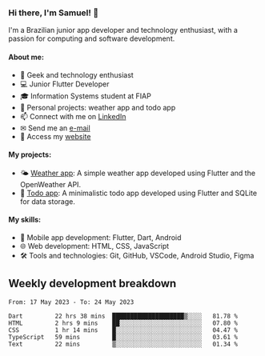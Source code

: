 ### Hi there, I'm Samuel! 👋

I'm a Brazilian junior app developer and technology enthusiast, with a passion for computing and software development.

#### About me:

- 🌟 Geek and technology enthusiast
- 💻 Junior Flutter Developer
- 🎓 Information Systems student at FIAP
- 🔭 Personal projects: weather app and todo app
- 📫 Connect with me on [LinkedIn](https://www.linkedin.com/in/samuel-s-marques/)
- ✉ Send me an [e-mail](mailto:samuel.s.marques@protonmail.com)
- 🔗 Access my [website](https://samuel-marques.me/)

#### My projects:

- 🌤️ [Weather app](https://github.com/samuel-s-marques/weather-app): A simple weather app developed using Flutter and the OpenWeather API.
- 📝 [Todo app](https://github.com/samuel-s-marques/todo-app): A minimalistic todo app developed using Flutter and SQLite for data storage.

#### My skills:

- 📱 Mobile app development: Flutter, Dart, Android
- 🌐 Web development: HTML, CSS, JavaScript
- 🛠️ Tools and technologies: Git, GitHub, VSCode, Android Studio, Figma

## Weekly development breakdown
<!--START_SECTION:waka-->

```text
From: 17 May 2023 - To: 24 May 2023

Dart         22 hrs 38 mins  ████████████████████▒░░░░   81.78 %
HTML         2 hrs 9 mins    ██░░░░░░░░░░░░░░░░░░░░░░░   07.80 %
CSS          1 hr 14 mins    █░░░░░░░░░░░░░░░░░░░░░░░░   04.47 %
TypeScript   59 mins         █░░░░░░░░░░░░░░░░░░░░░░░░   03.61 %
Text         22 mins         ▒░░░░░░░░░░░░░░░░░░░░░░░░   01.34 %
```

<!--END_SECTION:waka-->
